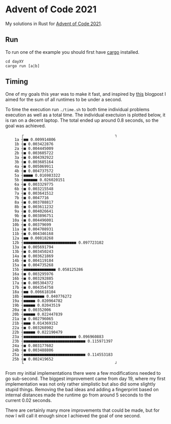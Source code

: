 # Advent of Code 2021
My solutions in Rust for [Advent of Code 2021](https://adventofcode.com/2021).

## Run
To run one of the example you should first have [cargo](https://doc.rust-lang.org/cargo/) installed.
```
cd dayXY
cargo run [a|b]
```

## Timing
One of my goals this year was to make it fast, and inspired by [this](https://www.forrestthewoods.com/blog/solving-advent-of-code-in-under-a-second/) blogpost I aimed for the sum of all runtimes to be under a second.

To time the execution run `./time.sh` to both time individual problems execution as well as a total time. The individual exectuion is plotted below, it is ran on a decent laptop. The total ended up around 0.8 seconds, so the goal was achieved.

```
       ┌                                        ┐ 
    1a ┤■■ 0.009914806                            
    1b ┤■ 0.003422876                             
    2a ┤■ 0.004445009                             
    2b ┤■ 0.003605722                             
    3a ┤■ 0.004392922                             
    3b ┤■ 0.003685164                             
    4a ┤■ 0.005069911                             
    4b ┤■ 0.004737572                             
    5a ┤■■■■ 0.016983322                          
    5b ┤■■■■■■ 0.026020151                        
    6a ┤■ 0.003329775                             
    6b ┤■ 0.003215548                             
    7a ┤■ 0.003641512                             
    7b ┤■ 0.0047716                               
    8a ┤■ 0.003788817                             
    8b ┤■ 0.003611232                             
    9a ┤■ 0.004026641                             
    9b ┤■ 0.003896751                             
   10a ┤■ 0.004496001                             
   10b ┤■ 0.00379699                              
   11a ┤■ 0.004708931                             
   11b ┤■ 0.004346168                             
   12a ┤■■ 0.00818268                             
   12b ┤■■■■■■■■■■■■■■■■■■■■■■■ 0.097723102       
   13a ┤■ 0.005691794                             
   13b ┤■ 0.003450243                             
   14a ┤■ 0.003621869                             
   14b ┤■ 0.004119184                             
   15a ┤■ 0.004735268                             
   15b ┤■■■■■■■■■■■■■■ 0.058125286                
   16a ┤■ 0.003295976                             
   16b ┤■ 0.003292885                             
   17a ┤■ 0.005304372                             
   17b ┤■ 0.004354758                             
   18a ┤■■ 0.006618104                            
   18b ┤■■■■■■■■■ 0.040776272                     
   19a ┤■■■■■ 0.020964782                         
   19b ┤■■■■■ 0.02043519                          
   20a ┤■ 0.00352006                              
   20b ┤■■■■■ 0.022447839                         
   21a ┤■ 0.002796065                             
   21b ┤■■■ 0.014369152                           
   22a ┤■ 0.003268902                             
   22b ┤■■■■■ 0.022190479                         
   23a ┤■■■■■■■■■■■■■■■■■■■■■■■ 0.096960883       
   23b ┤■■■■■■■■■■■■■■■■■■■■■■■■■■■ 0.115971397   
   24a ┤■ 0.003177602                             
   24b ┤■ 0.003488806                             
   25a ┤■■■■■■■■■■■■■■■■■■■■■■■■■■■ 0.114553183   
   25b ┤■ 0.002419652                             
       └                                        ┘ 
```

From my initial implementations there were a few modifications needed to go sub-second. The biggest improvement came from day 19, where my first implementation was not only rather simplistic but also did some slightly stupid things. Removing the bad ideas and adding a fingerprint based on internal distances made the runtime go from around 5 seconds to the current 0.02 seconds.

There are certainly many more improvements that could be made, but for now I will call it enough since I achieved the goal of one second.
